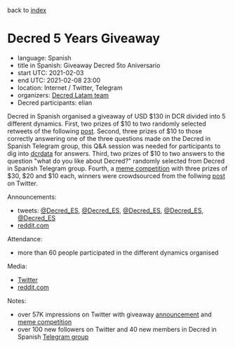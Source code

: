 back to [index](index.md)

# Decred 5 Years Giveaway

- language: Spanish
- title in Spanish: Giveaway Decred 5to Aniversario
- start UTC: 2021-02-03
- end UTC: 2021-02-08 23:00
- location: Internet / Twitter, Telegram
- organizers: [Decred Latam team](https://twitter.com/Decred_ES)
- Decred participants: elian

Decred in Spanish organised a giveaway of USD $130 in DCR divided into 5 different dynamics. First, two prizes of $10 to two randomly selected retweets of the following [post](https://twitter.com/Decred_ES/status/1357116175168262144). Second, three prizes of $10 to those correctly answering one of the three questions made on the Decred in Spanish Telegram group, this Q&A session was needed for participants to dig into [dcrdata](https://explorer.dcrdata.org/) for answers. Third, two prizes of $10 to two answers to the question "what do you like about Decred?" randomly selected from Decred in Spanish Telegram group. Fourth, a [meme competition](https://twitter.com/Decred_ES/status/1358854706932645889) with three prizes of $30, $20 and $10 each, winners were crowdsourced from the follwing [post](https://twitter.com/Decred_ES/status/1358854706932645889) on Twitter.

Announcements:

- tweets: [@Decred_ES](https://twitter.com/Decred_ES/status/1357116175168262144), [@Decred_ES](https://twitter.com/Decred_ES/status/1357384023455059968), [@Decred_ES](https://twitter.com/Decred_ES/status/1357384034716966916), [@Decred_ES](https://twitter.com/Decred_ES/status/1357384044430970883), [@Decred_ES](https://twitter.com/Decred_ES/status/1357384053931053060)
- [reddit.com](https://www.reddit.com/r/decred/comments/lfkc5c/lets_celebrate_decred5years_with_memes/)

Attendance:

- more than 60 people participated in the different dynamics organised

Media:

- [Twitter](https://twitter.com/Decred_ES/status/1358854706932645889)
- [reddit.com](https://www.reddit.com/r/decred/comments/lfkc5c/lets_celebrate_decred5years_with_memes/)

Notes:

- over 57K impressions on Twitter with giveaway [announcement](https://twitter.com/Decred_ES/status/1357116175168262144) and [meme competition](https://twitter.com/Decred_ES/status/1358854706932645889)
- over 100 new followers on Twitter and 40 new members in Decred in Spanish [Telegram group](https://t.me/DecredES)

